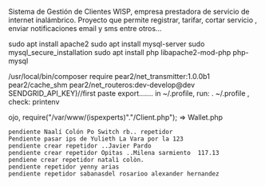 Sistema de Gestión de Clientes WISP, empresa prestadora de servicio de internet inalámbrico.
Proyecto que permite registrar, tarifar, cortar servicio , enviar notificaciones email y sms entre otros...

sudo apt install apache2
sudo apt install mysql-server
sudo mysql_secure_installation
sudo apt install php libapache2-mod-php php-mysql

/usr/local/bin/composer require pear2/net_transmitter:1.0.0b1 pear2/cache_shm pear2/net_routeros:dev-develop@dev
SENDGRID_API_KEY)//first paste export....... in ~/.profile, run: . ~/.profile , check: printenv 

ojo, require("/var/www/(ispexperts)"."/Client.php"); =>    Wallet.php

    pendiente Naalí Colón Po Switch rb.. repetidor
    Pendiente pasar ips de Yulieth La Vara por la 123
	pendiente crear repetidor ..Javier Pardo
	pendiente crear repetidor Opitas ..Milena sarmiento  117.13
	pendiene crear repetidor natalì colòn.
	pendiente repetidor yenny arias
	pendiente repetidor sabanasdel rosarioo alexander hernandez
	
    